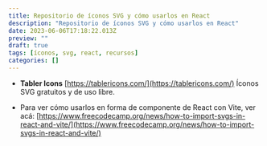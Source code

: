 ```yaml
---
title: Repositorio de íconos SVG y cómo usarlos en React
description: "Repositorio de íconos SVG y cómo usarlos en React"
date: 2023-06-06T17:18:22.013Z
preview: ""
draft: true
tags: [íconos, svg, react, recursos]
categories: []
---
```


- **Tabler Icons** [https://tablericons.com/](https://tablericons.com/) Íconos SVG gratuitos y de uso libre.

- Para ver cómo usarlos en forma de componente de React con Vite, ver acá: [https://www.freecodecamp.org/news/how-to-import-svgs-in-react-and-vite/](https://www.freecodecamp.org/news/how-to-import-svgs-in-react-and-vite/)
